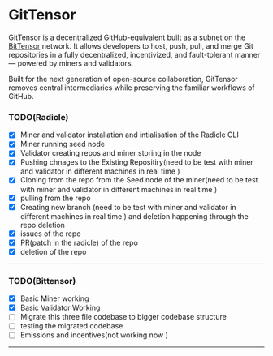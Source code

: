 # GitTensor

GitTensor is a decentralized GitHub-equivalent built as a subnet on the [BitTensor](https://bittensor.com) network. It allows developers to host, push, pull, and merge Git repositories in a fully decentralized, incentivized, and fault-tolerant manner — powered by miners and validators.

Built for the next generation of open-source collaboration, GitTensor removes central intermediaries while preserving the familiar workflows of GitHub.


### TODO(Radicle)
- [x] Miner and  validator installation  and intialisation of the Radicle CLI
- [x] Miner running seed node
- [x] Validator creating repos and miner storing in the node
- [x]  Pushing chnages to the Existing Repositiry(need to be test with miner and validator in different machines in real time )
- [x]  Cloning from the repo from the Seed node of the miner(need to be test with miner and validator in different machines in real time )
- [x]  pulling from the repo
- [x]  Creating new branch (need to be test with miner and validator in different machines in real time ) and deletion happening through the repo deletion
- [x]  issues of the repo
- [x]  PR(patch in the  radicle)  of the repo
- [x]  deletion of the repo
---

### TODO(Bittensor)
- [x] Basic Miner working
- [x] Basic Validator Working
- [ ] Migrate this  three file codebase to  bigger codebase structure
- [ ] testing the migrated codebase 
- [ ] Emissions and incentives(not working now )

---
